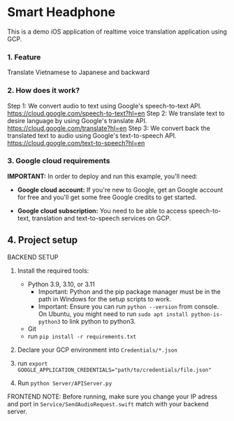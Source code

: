 # Smart Headphone
This is a demo iOS application of realtime voice translation application using GCP.

### 1. Feature
Translate Vietnamese to Japanese and backward

### 2. How does it work?
Step 1: We convert audio to text using Google's speech-to-text API. https://cloud.google.com/speech-to-text?hl=en
Step 2: We translate text to desire language by using Google's translate API. https://cloud.google.com/translate?hl=en
Step 3: We convert back the translated text to audio using Google's text-to-speech API. https://cloud.google.com/text-to-speech?hl=en

### 3. Google cloud requirements

**IMPORTANT:** In order to deploy and run this example, you'll need:

* **Google cloud account:** If you're new to Google, get an Google account for free and you'll get some free Google credits to get started.

* **Google cloud subscription:** You need to be able to access speech-to-text, translation and text-to-speech services on GCP.
  
## 4. Project setup

BACKEND SETUP

1. Install the required tools: 
    * Python 3.9, 3.10, or 3.11
        * Important: Python and the pip package manager must be in the path in Windows for the setup scripts to work.
        * Important: Ensure you can run `python --version` from console. On Ubuntu, you might need to run `sudo apt install python-is-python3` to link python to python3.
    * Git
    * run `pip install -r requirements.txt`

2. Declare your GCP environment into `Credentials/*.json`
   
4. run `export GOOGLE_APPLICATION_CREDENTIALS="path/to/credentials/file.json"`

5. Run `python Server/APIServer.py`

FRONTEND NOTE:
Before running, make sure you change your IP adress and port in `Service/SendAudioRequest.swift` match with your backend server.



